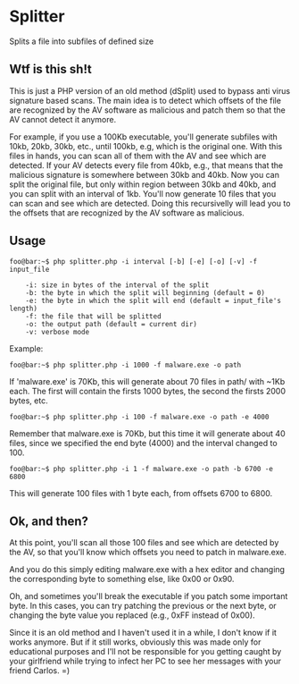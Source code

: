 # Splitter
Splits a file into subfiles of defined size

## Wtf is this sh!t

This is just a PHP version of an old method (dSplit) used to bypass anti virus signature based scans.
The main idea is to detect which offsets of the file are recognized by the AV software as malicious and patch them so that the AV cannot detect it anymore.

For example, if you use a 100Kb executable, you'll generate subfiles with 10kb, 20kb, 30kb, etc., until 100kb, e.g, which is the original one.
With this files in hands, you can scan all of them with the AV and see which are detected.
If your AV detects every file from 40kb, e.g., that means that the malicious signature is somewhere between 30kb and 40kb.
Now you can split the original file, but only within region between 30kb and 40kb, and you can split with an interval of 1kb.
You'll now generate 10 files that you can scan and see which are detected.
Doing this recursivelly will lead you to the offsets that are recognized by the AV software as malicious.

## Usage

`foo@bar:~$ php splitter.php -i interval [-b] [-e] [-o] [-v] -f input_file`

```
	-i: size in bytes of the interval of the split
	-b: the byte in which the split will beginning (default = 0)
	-e: the byte in which the split will end (default = input_file's length)
	-f: the file that will be splitted
	-o: the output path (default = current dir)
	-v: verbose mode
```

Example:

`foo@bar:~$ php splitter.php -i 1000 -f malware.exe -o path`

If 'malware.exe' is 70Kb, this will generate about 70 files in path/ with ~1Kb each. The first will contain the firsts 1000 bytes, the second the firsts 2000 bytes, etc.

`foo@bar:~$ php splitter.php -i 100 -f malware.exe -o path -e 4000`

Remember that malware.exe is 70Kb, but this time it will generate about 40 files, since we specified the end byte (4000) and the interval changed to 100.

`foo@bar:~$ php splitter.php -i 1 -f malware.exe -o path -b 6700 -e 6800`

This will generate 100 files with 1 byte each, from offsets 6700 to 6800. 

## Ok, and then?

At this point, you'll scan all those 100 files and see which are detected by the AV, so that you'll know which offsets you need to patch in malware.exe.

And you do this simply editing malware.exe with a hex editor and changing the corresponding byte to something else, like 0x00 or 0x90.

Oh, and sometimes you'll break the executable if you patch some important byte. In this cases, you can try patching the previous or the next byte, or changing the byte value you replaced (e.g., 0xFF instead of 0x00).

Since it is an old method and I haven't used it in a while, I don't know if it works anymore. But if it still works, obviously this was made only for educational purposes and I'll not be responsible for you getting caught by your girlfriend while trying to infect her PC to see her messages with your friend Carlos. =)
